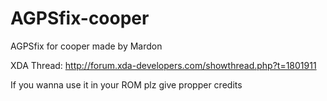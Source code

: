 AGPSfix-cooper
==============
AGPSfix for cooper made by Mardon

XDA Thread: http://forum.xda-developers.com/showthread.php?t=1801911

If you wanna use it in your ROM plz give propper credits
